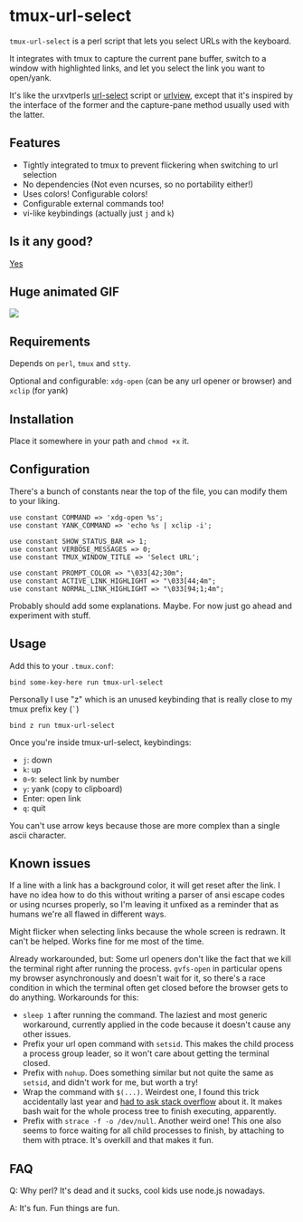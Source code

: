 # tmux-url-select

`tmux-url-select` is a perl script that lets you select URLs with the keyboard.

It integrates with tmux to capture the current pane buffer, switch to a window
with highlighted links, and let you select the link you want to open/yank.

It's like the urxvtperls [url-select][1] script or [urlview][2], except that
it's inspired by the interface of the former and the capture-pane method
usually used with the latter.

## Features

 * Tightly integrated to tmux to prevent flickering when switching to url
   selection
 * No dependencies (Not even ncurses, so no portability either!)
 * Uses colors! Configurable colors!
 * Configurable external commands too!
 * vi-like keybindings (actually just `j` and `k`)

[1]: https://github.com/muennich/urxvt-perls/blob/master/url-select
[2]: http://packages.qa.debian.org/u/urlview.html

## Is it any good?

[Yes][3]

[3]: https://news.ycombinator.com/item?id=3067434

## Huge animated GIF

![](http://dump.dequis.org/e1f1c.gif)

## Requirements

Depends on `perl`, `tmux` and `stty`.

Optional and configurable: `xdg-open` (can be any url opener or browser) and
`xclip` (for yank)

## Installation

Place it somewhere in your path and `chmod +x` it.

## Configuration

There's a bunch of constants near the top of the file, you can modify them to
your liking.

    use constant COMMAND => 'xdg-open %s';
    use constant YANK_COMMAND => 'echo %s | xclip -i';

    use constant SHOW_STATUS_BAR => 1;
    use constant VERBOSE_MESSAGES => 0;
    use constant TMUX_WINDOW_TITLE => 'Select URL';

    use constant PROMPT_COLOR => "\033[42;30m";
    use constant ACTIVE_LINK_HIGHLIGHT => "\033[44;4m";
    use constant NORMAL_LINK_HIGHLIGHT => "\033[94;1;4m";

Probably should add some explanations. Maybe. For now just go ahead and
experiment with stuff.

## Usage

Add this to your `.tmux.conf`:

    bind some-key-here run tmux-url-select

Personally I use "z" which is an unused keybinding that is really close to my
tmux prefix key (`` ` ``)

    bind z run tmux-url-select

Once you're inside tmux-url-select, keybindings:

 * `j`: down
 * `k`: up
 * `0`-`9`: select link by number
 * `y`: yank (copy to clipboard)
 * Enter: open link
 * `q`: quit

You can't use arrow keys because those are more complex than a single ascii
character.

## Known issues

If a line with a link has a background color, it will get reset after the link.
I have no idea how to do this without writing a parser of ansi escape codes or
using ncurses properly, so I'm leaving it unfixed as a reminder that as humans
we're all flawed in different ways.

Might flicker when selecting links because the whole screen is redrawn. It can't
be helped. Works fine for me most of the time.

Already workarounded, but: Some url openers don't like the fact that we kill the
terminal right after running the process. `gvfs-open` in particular opens my
browser asynchronously and doesn't wait for it, so there's a race condition in
which the terminal often get closed before the browser gets to do anything.
Workarounds for this:

 * `sleep 1` after running the command. The laziest and most generic workaround,
   currently applied in the code because it doesn't cause any other issues.
 * Prefix your url open command with `setsid`. This makes the child process a
   process group leader, so it won't care about getting the terminal closed.
 * Prefix with `nohup`. Does something similar but not quite the same as
   `setsid`, and didn't work for me, but worth a try!
 * Wrap the command with `$(...)`. Weirdest one, I found this trick accidentally
   last year and [had to ask stack overflow][4] about it. It makes bash wait for
   the whole process tree to finish executing, apparently.
 * Prefix with `strace -f -o /dev/null`. Another weird one! This one also seems
   to force waiting for all child processes to finish, by attaching to them with
   ptrace. It's overkill and that makes it fun.

[4]: http://stackoverflow.com/questions/16874043/bash-command-substitution-forcing-process-to-foreground

## FAQ

Q: Why perl? It's dead and it sucks, cool kids use node.js nowadays.

A: It's fun. Fun things are fun.
